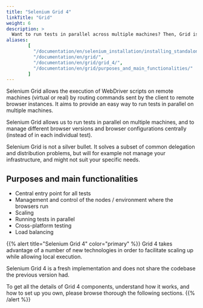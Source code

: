 ```yaml
---
title: "Selenium Grid 4"
linkTitle: "Grid"
weight: 6
description: >
  Want to run tests in parallel across multiple machines? Then, Grid is for you.
aliases: 
        [
          "/documentation/en/selenium_installation/installing_standalone_server/",
          "/documentation/en/grid/",
          "/documentation/en/grid/grid_4/",
          "/documentation/en/grid/purposes_and_main_functionalities/"
        ]
---
```


Selenium Grid allows the execution of WebDriver scripts on remote machines (virtual
or real) by routing commands sent by the client to remote browser instances.
It aims to provide an easy way to run tests in parallel on multiple machines.

Selenium Grid allows us to run tests in parallel on multiple machines,
and to manage different browser versions and browser configurations centrally
(instead of in each individual test).

Selenium Grid is not a silver bullet.
It solves a subset of common delegation and distribution problems,
but will for example not manage your infrastructure,
and might not suit your specific needs.

## Purposes and main functionalities

* Central entry point for all tests
* Management and control of the nodes / environment where the browsers run
* Scaling
* Running tests in parallel
* Cross-platform testing
* Load balancing

{{% alert title="Selenium Grid 4" color="primary" %}}
Grid 4 takes advantage of a number of new technologies in order
to facilitate scaling up while allowing local execution.

Selenium Grid 4 is a fresh implementation and does not share the codebase
the previous version had.

To get all the details of Grid 4 components, understand how it works, and how to set
up you own, please browse thorough the following sections.
{{% /alert %}}



